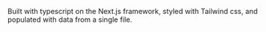 Built with typescript on the Next.js framework, styled with Tailwind css, and populated with data from a single file.
